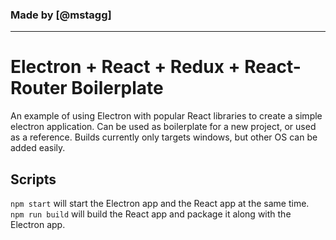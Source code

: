 ### Made by [@mstagg]

---

# Electron + React + Redux + React-Router Boilerplate

An example of using Electron with popular React libraries to create a simple electron application. Can be used as boilerplate for a new project, or used as a reference. Builds currently only targets windows, but other OS can be added easily.

## Scripts
```npm start``` will start the Electron app and the React app at the same time.  
```npm run build``` will build the React app and package it along with the Electron app.
